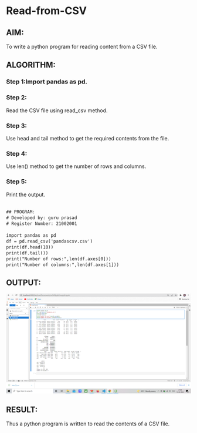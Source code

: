 # Read-from-CSV

## AIM:
To write a python program for reading content from a CSV file.

## ALGORITHM:

### Step 1:Import pandas as pd.

### Step 2:
Read the CSV file using read_csv method.

### Step 3:
Use head and tail method to get the required contents from the file.

### Step 4:
Use len() method to get the number of rows and columns.

### Step 5:
Print the output.
```

## PROGRAM:
# Developed by: guru prasad
# Register Number: 21002001

import pandas as pd
df = pd.read_csv('pandascsv.csv')
print(df.head(10))
print(df.tail())
print("Number of rows:",len(df.axes[0]))
print("Number of columns:",len(df.axes[1]))
```
## OUTPUT:
![git log](b1.png)

## RESULT:
Thus a python program is written to read the contents of a CSV file.
